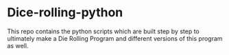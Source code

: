 # Dice-rolling-python
This repo contains the python scripts which are built step by step to ultimately make a Die Rolling Program and different versions of this program as well.
